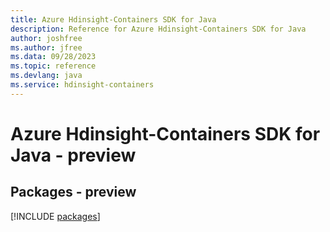 ```yaml
---
title: Azure Hdinsight-Containers SDK for Java
description: Reference for Azure Hdinsight-Containers SDK for Java
author: joshfree
ms.author: jfree
ms.data: 09/28/2023
ms.topic: reference
ms.devlang: java
ms.service: hdinsight-containers
---
```

# Azure Hdinsight-Containers SDK for Java - preview
## Packages - preview
[!INCLUDE [packages](hdinsight-containers-index.md)]